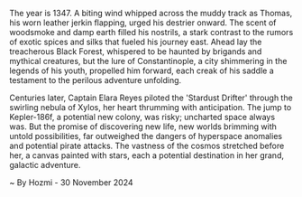 
The year is 1347.  A biting wind whipped across the muddy track as Thomas, his worn leather jerkin flapping, urged his destrier onward.  The scent of woodsmoke and damp earth filled his nostrils, a stark contrast to the rumors of exotic spices and silks that fueled his journey east.  Ahead lay the treacherous Black Forest, whispered to be haunted by brigands and mythical creatures, but the lure of Constantinople, a city shimmering in the legends of his youth, propelled him forward, each creak of his saddle a testament to the perilous adventure unfolding.

Centuries later,  Captain Elara Reyes piloted the 'Stardust Drifter' through the swirling nebula of Xylos, her heart thrumming with anticipation.  The jump to Kepler-186f, a potential new colony, was risky;  uncharted space always was.  But the promise of discovering new life, new worlds brimming with untold possibilities, far outweighed the dangers of hyperspace anomalies and potential pirate attacks.  The vastness of the cosmos stretched before her, a canvas painted with stars, each a potential destination in her grand, galactic adventure.

~ By Hozmi - 30 November 2024
